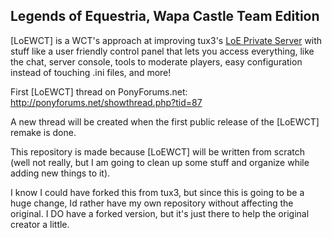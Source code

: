 ## Legends of Equestria, Wapa Castle Team Edition

[LoEWCT] is a WCT's approach at improving tux3's [LoE Private Server](http://github.com/tux3/LoE-PrivateServer) with stuff like a user friendly control panel that lets you access everything, like the chat, server console, tools to moderate players, easy configuration instead of touching .ini files, and more!

First [LoEWCT] thread on PonyForums.net: <http://ponyforums.net/showthread.php?tid=87>

A new thread will be created when the first public release of the [LoEWCT] remake is done.

This repository is made because [LoEWCT] will be written from scratch (well not really, but I am going to clean up some stuff and organize while adding new things to it).

I know I could have forked this from tux3, but since this is going to be a huge change, Id rather have my own repository without affecting the original. I DO have a forked version, but it's just there to help the original creator a little.
